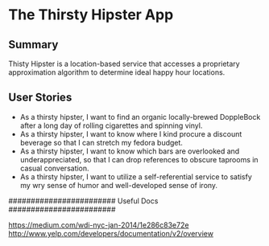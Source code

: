 The Thirsty Hipster App
======================

Summary
--------
Thisty Hipster is a location-based service that accesses a proprietary approximation algorithm to determine ideal happy hour locations.

User Stories
-----------
* As a thirsty hipster, I want to find an organic locally-brewed DoppleBock after a long day of rolling cigarettes and spinning vinyl.
* As a thirsty hipster, I want to know where I kind procure a discount beverage so that I can stretch my fedora budget.
* As a thirsty hipster, I want to know which bars are overlooked and underappreciated, so that I can drop references to obscure taprooms in casual conversation.
* As a thirsty hipster, I want to utilize a self-referential service to satisfy my wry sense of humor and well-developed sense of irony. 


########################
Useful Docs
########################

https://medium.com/wdi-nyc-jan-2014/1e286c83e72e
http://www.yelp.com/developers/documentation/v2/overview
